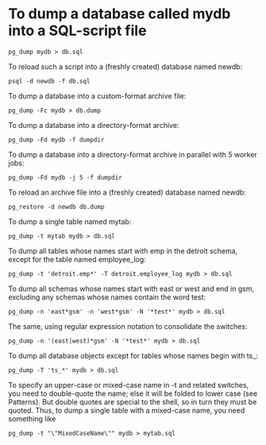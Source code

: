 # To dump a database called mydb into a SQL-script file

`pg_dump mydb > db.sql`

To reload such a script into a (freshly created) database named newdb:

`psql -d newdb -f db.sql`

To dump a database into a custom-format archive file:

`pg_dump -Fc mydb > db.dump`

To dump a database into a directory-format archive:

`pg_dump -Fd mydb -f dumpdir`

To dump a database into a directory-format archive in parallel with 5 worker jobs:

`pg_dump -Fd mydb -j 5 -f dumpdir`

To reload an archive file into a (freshly created) database named newdb:

`pg_restore -d newdb db.dump`

To dump a single table named mytab:

`pg_dump -t mytab mydb > db.sql`

To dump all tables whose names start with emp in the detroit schema, except for the table named employee_log:

`pg_dump -t 'detroit.emp*' -T detroit.employee_log mydb > db.sql`

To dump all schemas whose names start with east or west and end in gsm, excluding any schemas whose names contain the word test:

`pg_dump -n 'east*gsm' -n 'west*gsm' -N '*test*' mydb > db.sql`

The same, using regular expression notation to consolidate the switches:

`pg_dump -n '(east|west)*gsm' -N '*test*' mydb > db.sql`

To dump all database objects except for tables whose names begin with ts_:

`pg_dump -T 'ts_*' mydb > db.sql`

To specify an upper-case or mixed-case name in -t and related switches, you need to double-quote the name; else it will be folded to lower case (see Patterns). But double quotes are special to the shell, so in turn they must be quoted. Thus, to dump a single table with a mixed-case name, you need something like

`pg_dump -t "\"MixedCaseName\"" mydb > mytab.sql`
